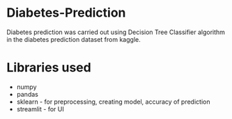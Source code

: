 # Diabetes-Prediction
Diabetes prediction was carried out using Decision Tree Classifier algorithm in the diabetes prediction dataset from kaggle.
# Libraries used
* numpy
* pandas
* sklearn - for preprocessing, creating model, accuracy of prediction
* streamlit - for UI 
